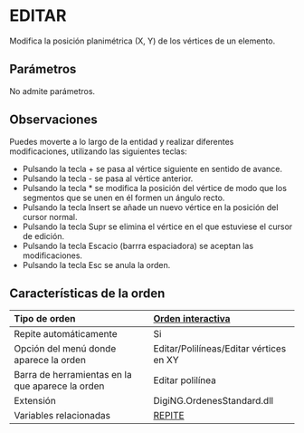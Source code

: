 # EDITAR

Modifica la posición planimétrica \(X, Y\) de los vértices de un elemento.

## Parámetros

No admite parámetros.

## Observaciones

Puedes moverte a lo largo de la entidad y realizar diferentes modificaciones, utilizando las siguientes teclas:

* Pulsando la tecla + se pasa al vértice siguiente en sentido de avance.
* Pulsando la tecla - se pasa al vértice anterior.
* Pulsando la tecla \* se modifica la posición del vértice de modo que los segmentos que se unen en él formen un ángulo recto.
* Pulsando la tecla Insert se añade un nuevo vértice en la posición del cursor normal.
* Pulsando la tecla Supr se elimina el vértice en el que estuviese el cursor de edición.
* Pulsando la tecla Escacio \(barrra espaciadora\) se aceptan las modificaciones.
* Pulsando la tecla Esc se anula la orden.

## Características de la orden

| Tipo de orden | [Orden interactiva](editar.md) |
| :--- | :--- |
| Repite automáticamente | Si |
| Opción del menú donde aparece la orden | Editar/Polilíneas/Editar vértices en XY |
| Barra de herramientas en la que aparece la orden | Editar polilínea |
| Extensión | DigiNG.OrdenesStandard.dll |
| Variables relacionadas | [REPITE](https://github.com/digi21/docs/tree/7fc627c885c16fb88afc7cc05a6df2a2f4a54563/digi3d-net/referencia/digi3d.net/ventana-de-dibujo/ordenes/e/REPITE.html) |

